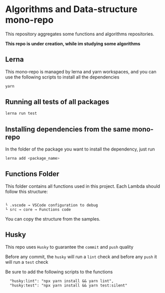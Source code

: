 # Algorithms and Data-structure mono-repo

This repository aggregates some functions and algorithms repositories.

**This repo is under creation, while im studying some algorithms**

## Lerna

This mono-repo is managed by lerna and yarn workspaces, and you can use the following scripts to install all the dependencies

```bash
yarn
```

## Running all tests of all packages

```bash
lerna run test
```

## Installing dependencies from the same mono-repo

In the folder of the package you want to install the dependency, just run

```bash
lerna add <package_name>
```

## Functions Folder

This folder contains all functions used in this project.
Each Lambda should follow this structure:

```

└ .vscode → VSCode configuration to debug
└ src → core → Functions code
```

You can copy the structure from the samples.

## Husky

This repo uses `Husky` to guarantee the `commit` and `push` quality

Before any commit, the `husky` will run a `lint` check and before any `push` it will run a `test` check

Be sure to add the following scripts to the functions

```
  "husky:lint": "npx yarn install && yarn lint",
  "husky:test": "npx yarn install && yarn test:silent"
```
